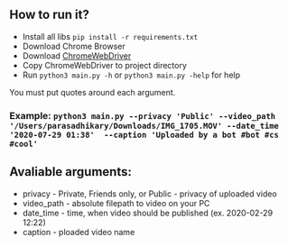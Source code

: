 ## How to run it? 
 * Install all libs `pip install -r requirements.txt`
 * Download Chrome Browser
 * Download [ChromeWebDriver](https://chromedriver.chromium.org/downloads)
 * Copy ChromeWebDriver to project directory
 * Run `python3 main.py -h` or `python3 main.py -help` for help

You must put quotes around each argument.

### Example: `python3 main.py --privacy 'Public' --video_path '/Users/parasadhikary/Downloads/IMG_1705.MOV' --date_time '2020-07-29 01:38'  --caption 'Uploaded by a bot #bot #cs #cool'`


## Avaliable arguments:
 * privacy - Private, Friends only, or Public - privacy of uploaded video
 * video_path - absolute filepath to video on your PC
 * date_time - time, when video should be published (ex. 2020-02-29 12:22)
 * caption - ploaded video name

